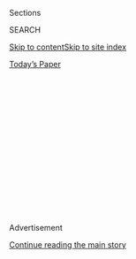 <div id="app">

<div>

<div>

<div>

<div class="NYTAppHideMasthead css-1q2w90k e1suatyy0">

<div class="section css-ui9rw0 e1suatyy2">

<div class="css-eph4ug er09x8g0">

<div class="css-6n7j50">

</div>

<span class="css-1dv1kvn">Sections</span>

<div class="css-10488qs">

<span class="css-1dv1kvn">SEARCH</span>

</div>

[Skip to content](#site-content)[Skip to site index](#site-index)

</div>

<div class="css-10698na e1huz5gh0">

</div>

</div>

<div id="masthead-bar-one" class="section hasLinks css-15hmgas e1csuq9d3">

<div class="css-uqyvli e1csuq9d0">

</div>

<div class="css-1uqjmks e1csuq9d1">

</div>

<div class="css-9e9ivx">

[](https://myaccount.nytimes.com/auth/login?response_type=cookie&client_id=vi)

</div>

<div class="css-1bvtpon e1csuq9d2">

[Today’s Paper](https://www.nytimes.com/section/todayspaper)

</div>

</div>

</div>

</div>

<div data-aria-hidden="false">

<div id="site-content" role="main">

<div>

<div class="css-1aor85t" style="opacity:0.000000001;z-index:-1;visibility:hidden">

<div class="css-1hqnpie">

<div class="css-epjblv">

<span class="css-17xtcya">[Opinion](/section/opinion)</span><span class="css-x15j1o">|</span><span class="css-fwqvlz">Trump
Doesn’t Need the Most Votes. What if He Doesn’t Even Want Them?</span>

</div>

<div class="css-k008qs">

<div class="css-1iwv8en">

<span class="css-18z7m18"></span>

<div>

</div>

</div>

<span class="css-1n6z4y">https://nyti.ms/33oVDXK</span>

<div class="css-1705lsu">

<div class="css-4xjgmj">

<div class="css-4skfbu" role="toolbar" data-aria-label="Social Media Share buttons, Save button, and Comments Panel with current comment count" data-testid="share-tools">

  - 
  - 
  - 
  - 
    
    <div class="css-6n7j50">
    
    </div>

  - 
  - 

</div>

</div>

</div>

</div>

</div>

</div>

<div id="NYT_TOP_BANNER_REGION" class="css-13pd83m">

</div>

<div id="top-wrapper" class="css-1sy8kpn">

<div id="top-slug" class="css-l9onyx">

Advertisement

</div>

[Continue reading the main story](#after-top)

<div class="ad top-wrapper" style="text-align:center;height:100%;display:block;min-height:250px">

<div id="top" class="place-ad" data-position="top" data-size-key="top">

</div>

</div>

<div id="after-top">

</div>

</div>

<div>

<div class="css-v5btjw etb61u70">

<div class="css-v05ibm etb61u71">

[Opinion](/section/opinion)

</div>

</div>

<div id="sponsor-wrapper" class="css-1hyfx7x">

<div id="sponsor-slug" class="css-19vbshk">

Supported by

</div>

[Continue reading the main story](#after-sponsor)

<div id="sponsor" class="ad sponsor-wrapper" style="text-align:center;height:100%;display:block">

</div>

<div id="after-sponsor">

</div>

</div>

<div class="css-186x18t">

</div>

<div class="css-1vkm6nb ehdk2mb0">

# Trump Doesn’t Need the Most Votes. What if He Doesn’t Even Want Them?

</div>

Government of the minority, chosen by a minority, on behalf of a
minority, is not what Lincoln had in mind at Gettysburg.

<div class="css-18e8msd">

<div class="css-vp77d3 epjyd6m0">

<div class="css-1p10dcb ey68jwv0" data-aria-hidden="true">

[![Jamelle
Bouie](https://static01.nyt.com/images/2019/01/24/opinion/jamelle-bouie/jamelle-bouie-thumbLarge-v3.png
"Jamelle Bouie")](https://www.nytimes.com/column/jamelle-bouie)

</div>

<div class="css-1baulvz">

By [<span class="css-1baulvz last-byline" itemprop="name">Jamelle
Bouie</span>](https://www.nytimes.com/column/jamelle-bouie)

<div class="css-8atqhb">

Opinion Columnist

</div>

</div>

</div>

  - Aug. 4, 2020

  - 
    
    <div class="css-4xjgmj">
    
    <div class="css-d8bdto" role="toolbar" data-aria-label="Social Media Share buttons, Save button, and Comments Panel with current comment count" data-testid="share-tools">
    
      - 
      - 
      - 
      - 
        
        <div class="css-6n7j50">
        
        </div>
    
      - 
      - 
    
    </div>
    
    </div>

</div>

<div class="css-79elbk" data-testid="photoviewer-wrapper">

<div class="css-z3e15g" data-testid="photoviewer-wrapper-hidden">

</div>

<div class="css-1a48zt4 ehw59r15" data-testid="photoviewer-children">

![<span class="css-cnj6d5 e1z0qqy90" itemprop="copyrightHolder"><span class="css-1ly73wi e1tej78p0">Credit...</span><span><span>Damon
Winter/The New York
Times</span></span></span>](https://static01.nyt.com/images/2020/08/06/opinion/06bouie/merlin_114069913_00b3f249-1710-471a-89bb-9679af440615-articleLarge.jpg?quality=75&auto=webp&disable=upscale)

</div>

</div>

</div>

<div class="section meteredContent css-1r7ky0e" name="articleBody" itemprop="articleBody">

<div class="audioFigureHeading">

### Listen to This Op-Ed

<span class="css-16qbtva">Audio Recording by Audm</span>

</div>

<div class="css-qe9gm7">

<div>

</div>

</div>

<div class="css-1fanzo5 StoryBodyCompanionColumn">

<div class="css-53u6y8">

*To hear more audio stories from publishers like The New York Times,
download*
[**](https://www.audm.com/?utm_source=nytmag&utm_medium=embed&utm_campaign=left_behind_draper)
[*Audm for iPhone or
Android*](https://www.audm.com/?utm_source=nytopinion&utm_medium=embed&utm_campaign=trump_votes_want)*.*

Nearly everyone involved in reporting on, analyzing or forecasting the
upcoming presidential election agrees that Donald Trump could win
another term in office. But no one save his most dedicated sycophants
thinks he could do so with a majority of the public on his side. We have
accepted, as a matter of course, that Trump could be constitutionally
re-elected through the Electoral College, but not democratically
selected by the voting public.

That’s how he won in 2016, and the reason is straightforward. Enough of
the president’s base is concentrated in swing states like Florida,
Michigan, Pennsylvania and Wisconsin. Because of that fact, he can lose
by [as many as five million
votes](https://www.nbcnews.com/politics/2020-election/how-trump-could-lose-5-million-votes-still-win-2020-n1031601)
and still win an Electoral College majority.

As much as this contradicts our democratic expectations, you can imagine
a scenario where, aware of his minority position, Trump governed with an
eye toward consensus and popular legitimacy. The Electoral College
misfire would have been a problem, but not a dangerous one. Instead,
President Trump and his allies embraced this plainly anti-democratic
feature of our political system to liberate themselves from majoritarian
politics and coalition building. It’s not just that they *can* win with
a plurality, but that they intend to, with no interest in persuading the
majority of American voters and no concern for the consequences of that
choice.

</div>

</div>

<div>

</div>

<div class="css-1fanzo5 StoryBodyCompanionColumn">

<div class="css-53u6y8">

It was clear from the start of his administration that Trump saw his
Electoral College advantage as license for an intentionally divisive
style of politics, stoking anger and racial prejudice whenever it seemed
politically advantageous. He bases key governing decisions on whether he
won a state or group of states in the previous election. If the United
States does not have a national strategy for the pandemic, it is at
least in part because — as a report in Vanity Fair suggests — the
administration originally believed the problem was [restricted to “blue”
states.](https://www.vanityfair.com/news/2020/07/how-jared-kushners-secret-testing-plan-went-poof-into-thin-air)

</div>

</div>

<div class="css-1fanzo5 StoryBodyCompanionColumn">

<div class="css-53u6y8">

All of this has obviously carried over into the president’s re-election
campaign. Trump has made no attempt to win a majority of voters, no
effort to bring a skeptical public to his side. Instead, he has directed
his energy toward suppressing opposition in hopes of winning by
technical knockout for a second time. His chief target right now is the
United States Postal Service, whose operation, it almost goes without
saying, is critical for the success of mail-in voting.

Because it lowers the barrier to participation and encourages modestly
higher turnout, Trump sees vote-by-mail as a threat. “MAIL-IN VOTING
WILL LEAD TO MASSIVE FRAUD AND ABUSE,” [he
tweeted](https://twitter.com/realdonaldtrump/status/1266172570983940101?s=21)
several months ago in a typical attack. “IT WILL ALSO LEAD TO THE END OF
OUR GREAT REPUBLICAN PARTY. WE CAN NEVER LET THIS TRAGEDY BEFALL OUR
NATION.”

Similarly, after Nevada approved a plan on Monday to send [mail-in
ballots to all active
voters](https://www.cnn.com/2020/08/03/politics/nevada-mail-ballots-registered-voters/index.html)
in November, [Trump
denounced](https://twitter.com/realdonaldtrump/status/1290250416278532096?s=21)
the plan as an “illegal late night coup” that will “make it impossible
for Republicans to win the state.”

As if to make his attacks reality, Trump has taken steps to undercut the
Postal Service. His newly installed postmaster general — Louis DeJoy, [a
major campaign
donor](https://www.nytimes.com/2020/07/31/us/politics/trump-usps-mail-delays.html)
— has [imposed new
rules](https://www.washingtonpost.com/business/2020/07/14/postal-service-trump-dejoy-delay-mail/)
that greatly reduce the flow of mail. In some parts of the country,
[like Philadelphia](https://t.co/MPqSHlXP1P), mail collection and
delivery has slowed down considerably. For a critical city in a critical
swing state, this is deeply concerning.

</div>

</div>

<div class="css-1fanzo5 StoryBodyCompanionColumn">

<div class="css-53u6y8">

The Republican Party is all in on the effort to keep the anti-Trump
public from casting anti-Trump votes. The Republican National Committee
has [established a
program](https://www.nytimes.com/2020/05/18/us/Voting-republicans-trump.html)
to “protect the vote” by monitoring polling places, challenging voters
deemed suspicious and blocking efforts to expand vote-by-mail or relax
voting restrictions. The Trump campaign, likewise, is suing to shape
mail-in voting in a way that might give the president a strategic
advantage. In Pennsylvania, for example, it wants [to keep
voters](https://www.inquirer.com/politics/election/trump-campaign-lawsuit-pennsylvania-mail-ballots-20200629.html)
from using officially designated drop boxes for their ballots, forcing
them to go through the mail system.

There are still other ways in which Trump is trying to optimize for
minoritarian victories. On Monday, his Census Bureau announced it would
[end all counting efforts a month
early](https://www.npr.org/2020/08/03/898548910/census-cut-short-a-month-rushes-to-finish-all-counting-efforts-by-sept-30),
in order to “accelerate completion of data collection and apportionment
counts.” It’s a last-minute change that threatens the accuracy of the
census, and there’s a strong chance that any undercount will
disadvantage Black and immigrant communities, robbing them of resources
and representation that will go, instead, to whiter and more rural
areas. This won’t affect the upcoming election, but it would shape
American politics for the next decade in the Republican Party’s favor.

If all of this succeeds — if he sabotages voting just enough to eke out
another Electoral College victory — then Trump will be the first
president since the advent of a presidential “popular vote” to win two
terms without also winning the most votes. It would be the third such
misfire since 2000, another instance in which Democrats won the largest
share of voters without winning power.

<div class="css-1q1hscp">

<div class="css-1xk4eoy">

<div id="JBO">

</div>

</div>

</div>

Yes, everyone knows the rules of American presidential elections. But
those rules survived, in part, because this divergence was extremely
rare. Before the 2000 election, it had happened only three times: 1824,
1876 and 1888. The Electoral College may not have been the most modern
way to conduct a national election, but its outcomes did not
consistently violate our democratic intuitions, our collective
expectation that one person equals one vote.

For Trump to win, again, without winning the most votes would shatter
whatever remaining faith millions of Americans have in the political
system. Our simmering legitimacy crisis would almost certainly heat to a
boil. After such an outcome, how could you say this was a democracy? How
could you say, if you prefer the terminology of the 18th century
instead, that this was a republic?

It is true our system was meant to hedge against the “tyranny of the
majority.” But that’s why it has multiple and overlapping spheres of
representation. The goal was balance, not a system where the arbitrary
distribution of voters could meet the abuse of power to produce an
almost permanent advantage for one side over the other. *That* is the
tyranny of the minority, which is just another way of saying tyranny.

</div>

</div>

<div>

</div>

<div class="css-1fanzo5 StoryBodyCompanionColumn">

<div class="css-53u6y8">

*The Times is committed to publishing* [*a diversity of
letters*](https://www.nytimes.com/2019/01/31/opinion/letters/letters-to-editor-new-york-times-women.html)
*to the editor. We’d like to hear what you think about this or any of
our articles. Here are some*
[*tips*](https://help.nytimes.com/hc/en-us/articles/115014925288-How-to-submit-a-letter-to-the-editor)*.
And here's our email:*
[*letters@nytimes.com*](mailto:letters@nytimes.com)*.*

*Follow The New York Times Opinion section on*
[*Facebook*](https://www.facebook.com/nytopinion)*,* [*Twitter
(@NYTopinion)*](http://twitter.com/NYTOpinion) *and*
[*Instagram*](https://www.instagram.com/nytopinion/)*.*

</div>

</div>

</div>

<div>

</div>

<div>

</div>

<div>

</div>

<div>

<div id="bottom-wrapper" class="css-1ede5it">

<div id="bottom-slug" class="css-l9onyx">

Advertisement

</div>

[Continue reading the main story](#after-bottom)

<div id="bottom" class="ad bottom-wrapper" style="text-align:center;height:100%;display:block;min-height:90px">

</div>

<div id="after-bottom">

</div>

</div>

</div>

</div>

</div>

## Site Index

<div>

</div>

## Site Information Navigation

  - [© <span>2020</span> <span>The New York Times
    Company</span>](https://help.nytimes.com/hc/en-us/articles/115014792127-Copyright-notice)

<!-- end list -->

  - [NYTCo](https://www.nytco.com/)
  - [Contact
    Us](https://help.nytimes.com/hc/en-us/articles/115015385887-Contact-Us)
  - [Work with us](https://www.nytco.com/careers/)
  - [Advertise](https://nytmediakit.com/)
  - [T Brand Studio](http://www.tbrandstudio.com/)
  - [Your Ad
    Choices](https://www.nytimes.com/privacy/cookie-policy#how-do-i-manage-trackers)
  - [Privacy](https://www.nytimes.com/privacy)
  - [Terms of
    Service](https://help.nytimes.com/hc/en-us/articles/115014893428-Terms-of-service)
  - [Terms of
    Sale](https://help.nytimes.com/hc/en-us/articles/115014893968-Terms-of-sale)
  - [Site Map](https://spiderbites.nytimes.com)
  - [Help](https://help.nytimes.com/hc/en-us)
  - [Subscriptions](https://www.nytimes.com/subscription?campaignId=37WXW)

</div>

</div>

</div>

</div>
